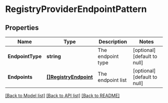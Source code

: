 # RegistryProviderEndpointPattern

## Properties
Name | Type | Description | Notes
------------ | ------------- | ------------- | -------------
**EndpointType** | **string** | The endpoint type | [optional] [default to null]
**Endpoints** | [**[]RegistryEndpoint**](RegistryEndpoint.md) | The endpoint list | [optional] [default to null]

[[Back to Model list]](../README.md#documentation-for-models) [[Back to API list]](../README.md#documentation-for-api-endpoints) [[Back to README]](../README.md)


